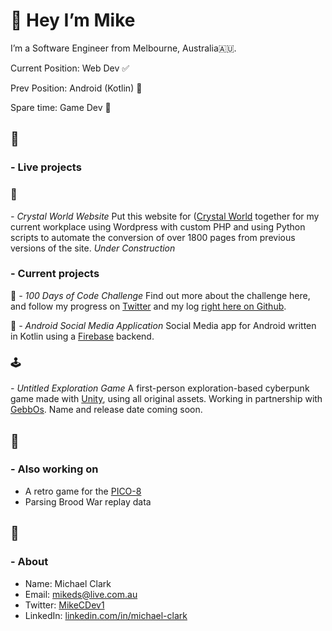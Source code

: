 # 👋  Hey I’m Mike
I’m a Software Engineer from Melbourne, Australia🇦🇺.


Current Position: Web Dev ✅

Prev Position: Android (Kotlin) 📱 

Spare time: Game Dev 🤖

## 🏁
### - Live projects
### 🔮
*- Crystal World Website*
Put this website for ([Crystal World](http://crystalworld.com.au/) together for my current workplace using Wordpress with custom PHP and using Python scripts to automate the conversion of over 1800 pages from previous versions of the site.  *Under Construction*

### - Current projects
🎲
*- 100 Days of Code Challenge*
Find out more about the challenge here, and follow my progress on [Twitter](https://twitter.com/MikeCDev1) and my log [right here on Github](https://github.com/mik3ds/100-days-of-code/blob/master/log.md).

📱
*- Android Social Media Application*
Social Media app for Android written in Kotlin using a [Firebase](https://firebase.google.com/) backend.

### 🕹
*- Untitled Exploration Game*
A first-person exploration-based cyberpunk game made with [Unity](https://unity.com/), using all original assets. Working in partnership with [GebbOs](https://twitter.com/GebbOs). Name and release date coming soon.

## 👷
### - Also working on
* A retro game for the [PICO-8](https://www.lexaloffle.com/pico-8.php)
* Parsing Brood War replay data

## 🧔
### - About
* Name: Michael Clark
* Email:  [mikeds@live.com.au](mikeds@live.com.au)
* Twitter:  [MikeCDev1](https://twitter.com/MikeCDev1)
* LinkedIn:  [linkedin.com/in/michael-clark](https://www.linkedin.com/in/michael-clark-12258b173/)
